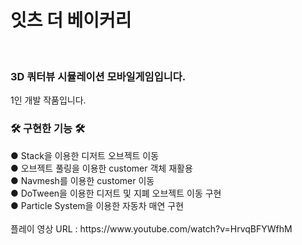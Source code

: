<h1> 잇츠 더 베이커리 </h1><br>

<h3> 3D 쿼터뷰 시뮬레이션 모바일게임입니다. </h3>
1인 개발 작품입니다.<br>

<h3>🛠 구현한 기능 🛠</h3>
● Stack을 이용한 디저트 오브젝트 이동<br>
● 오브젝트 풀링을 이용한 customer 객체 재활용<br>
● Navmesh를 이용한 customer 이동<br>
● DoTween을 이용한 디저트 및 지폐 오브젝트 이동 구현<br>
● Particle System을 이용한 자동차 매연 구현<br><br>
플레이 영상 URL : https://www.youtube.com/watch?v=HrvqBFYWfhM <br><br><br>
